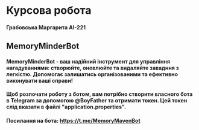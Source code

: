 # Курсова робота
#### Грабовська Маргарита АІ-221
## MemoryMinderBot
#### MemoryMinderBot - ваш надійний інструмент для управління нагадуваннями: створюйте, оновлюйте та видаляйте завадння з легкістю. Допомогає залишатись організованими та ефективно виконувати ваші справи!
#### Щоб розпочати роботу з ботом, вам потрібно створити власного бота в Telegram за допомогою @BoyFather та отримати токен. Цей токен слід вказати в файлі "application.properties". 
#### Посилання на бота: https://t.me/MemoryMavenBot
